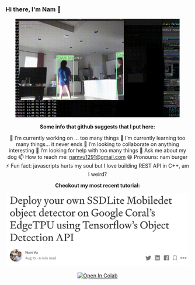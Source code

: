 ### Hi there, I'm Nam 👋

<div align="center">
    <img src="https://github.com/Namburger/social-distancing-violator-detector/blob/master/assets/sdv_ssdlite_mobiledet_resized.gif" width="450">

**Some info that github suggests that I put here:**

🔭 I’m currently working on ... too many things
🌱 I’m currently learning too many things... it never ends
👯 I’m looking to collaborate on anything interesting
🤔 I’m looking for help with too many things
💬 Ask me about my dog
📫 How to reach me: namvu1291@gmail.com
😄 Pronouns: nam burger
⚡ Fun fact: javascripts hurts my soul but I love building REST API in C++, am I weird?

**Checkout my most recent tutorial:**

[<img width="500" src="https://github.com/Namburger/edgetpu-ssdlite-mobiledet-retrain/blob/master/assets/medium.png">](https://medium.com/@namvu1291/deploy-your-own-ssdlite-mobiledet-object-detector-on-google-corals-edgetpu-using-tensorflow-s-f41f1e3360c8)

[![Open In Colab](https://colab.research.google.com/assets/colab-badge.svg)](https://colab.research.google.com/github/Namburger/edgetpu-ssdlite-mobiledet-retrain/blob/master/ssdlite_mobiledet_transfer_learning_cat_vs_dog.ipynb)
</div>

